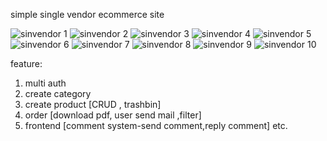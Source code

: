 simple single vendor ecommerce site 

![sinvendor 1](https://github.com/Arifurrahmanrifat29112002/single_vendor_ecommerce/assets/98427204/d4534c20-7741-459b-bcb9-fe12095a03d8)
![sinvendor 2](https://github.com/Arifurrahmanrifat29112002/single_vendor_ecommerce/assets/98427204/97c78e70-7377-4594-b4b6-736d431436b8)
![sinvendor 3](https://github.com/Arifurrahmanrifat29112002/single_vendor_ecommerce/assets/98427204/1f63e8da-8c81-4120-958a-a3515908eddb)
![sinvendor 4](https://github.com/Arifurrahmanrifat29112002/single_vendor_ecommerce/assets/98427204/996e1262-31e0-4c98-9006-2d268478ac68)
![sinvendor 5](https://github.com/Arifurrahmanrifat29112002/single_vendor_ecommerce/assets/98427204/a0e48aa7-a613-4d11-b5c0-00a02e325ce2)
![sinvendor 6](https://github.com/Arifurrahmanrifat29112002/single_vendor_ecommerce/assets/98427204/abed98db-882f-481d-b1d4-1656db061150)
![sinvendor 7](https://github.com/Arifurrahmanrifat29112002/single_vendor_ecommerce/assets/98427204/f7016439-13cc-483b-b80d-b0a57b4ec746)
![sinvendor 8](https://github.com/Arifurrahmanrifat29112002/single_vendor_ecommerce/assets/98427204/6be74a13-daec-4ac8-b8dd-e1ecefb325f6)
![sinvendor 9](https://github.com/Arifurrahmanrifat29112002/single_vendor_ecommerce/assets/98427204/fa3abaab-3b6e-405a-9241-9b53252de0f4)
![sinvendor 10](https://github.com/Arifurrahmanrifat29112002/single_vendor_ecommerce/assets/98427204/b501268e-f587-4f1c-b823-0c716875a0e6)


feature:
1) multi auth
2) create category
3) create product [CRUD , trashbin]
4) order [download pdf, user send mail ,filter] 
5) frontend [comment system-send comment,reply comment] etc.
